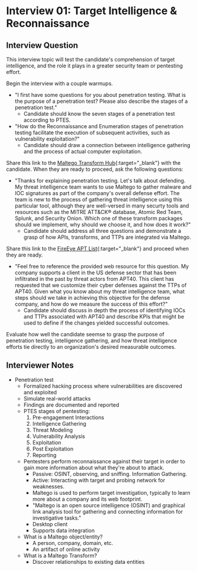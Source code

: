 # Interview 01: Target Intelligence & Reconnaissance

## Interview Question

This interview topic will test the candidate's comprehension of target intelligence, and the role it plays in a greater security team or pentesting effort.

Begin the interview with a couple warmups.

- "I first have some questions for you about penetration testing. What is the purpose of a penetration test? Please also describe the stages of a penetration test."
  - Candidate should know the seven stages of a penetration test according to PTES.
- "How do the Reconnaissance and Enumeration stages of penetration testing facilitate the execution of subsequent activities, such as vulnerability exploitation?"
  - Candidate should draw a connection between intelligence gathering and the process of actual computer exploitation.

Share this link to the [Maltego Transform Hub](https://www.maltego.com/transform-hub/){:target="_blank"} with the candidate. When they are ready to proceed, ask the following questions:

- "Thanks for explaining penetration testing. Let's talk about defending. My threat intelligence team wants to use Maltego to gather malware and IOC signatures as part of the company's overall defense effort. The team is new to the process of gathering threat intelligence using this particular tool, although they are well-versed in many securty tools and resources such as the MITRE ATT&CK® database, Atomic Red Team, Splunk, and Security Onion. Which one of these transform packages should we implement, why should we choose it, and how does it work?"
  - Candidate should address all three questions and demonstrate a grasp of how APIs, transforms, and TTPs are integrated via Maltego.

Share this link to the [FireEye APT List](https://www.fireeye.com/current-threats/apt-groups.html){:target="_blank"} and proceed when they are ready.

- "Feel free to reference the provided web resource for this question. My company supports a client in the US defense sector that has been infiltrated in the past by threat actors from APT40. This client has requested that we customize their cyber defenses against the TTPs of APT40. Given what you know about my threat intelligence team, what steps should we take in achieving this objective for the defense company, and how do we measure the success of this effort?"
  - Candidate should discuss in depth the process of identifying IOCs and TTPs associated with APT40 and describe KPIs that might be used to define if the changes yielded successful outcomes.

Evaluate how well the candidate seemse to grasp the purpose of penetration testing, intelligence gathering, and how threat intelligence efforts tie directly to an organization's desired measurable outcomes.

## Interviewer Notes

- Penetration test
  - Formalized hacking process where vulnerabilities are discovered and exploited
  - Simulate real-world attacks
  - Findings are documented and reported
  - PTES stages of pentesting:
    1. Pre-engagement Interactions
    2. Intelligence Gathering
    3. Threat Modeling
    4. Vulnerability Analysis
    5. Exploitation
    6. Post Exploitation
    7. Reporting
  - Pentesters perform reconnaissance against their target in order to gain more information about what they're about to attack.
    - Passive: OSINT, observing, and sniffing. Information Gathering.
    - Active: Interacting with target and probing network for weaknesses.
    - Maltego is used to perform target investigation, typically to learn more about a company and its web footprint.
    - "Maltego is an open source intelligence (OSINT) and graphical link analysis tool for gathering and connecting information for investigative tasks."
    - Desktop client
    - Supports data integration
  - What is a Maltego object/entity?
    - A person, company, domain, etc.
    - An artifact of online activity
  - What is a Maltego Transform?
    - Discover relationships to existing data entities